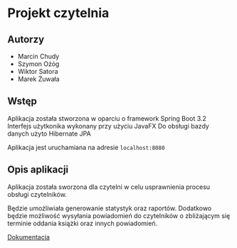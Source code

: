 # Projekt czytelnia

## Autorzy
* Marcin Chudy
* Szymon Ożóg
* Wiktor Satora
* Marek Żuwała

## Wstęp
Aplikacja została stworzona w oparciu o framework Spring Boot 3.2
Interfejs użytkonika wykonany przy użyciu JavaFX
Do obsługi bazdy danych użyto Hibernate JPA

Aplikacja jest uruchamiana na adresie `localhost:8080`


## Opis aplikacji
Aplikacja została sworzona dla czytelni w celu usprawnienia procesu obsługi czytelników.

Będzie umożliwiała generowanie statystyk oraz raportów.
Dodatkowo będzie możliwość wysyłania powiadomień do czytelników o zbliżającym się terminie oddania książki oraz innych powiadomień.

[Dokumentacja](./documentation/documentation.md)